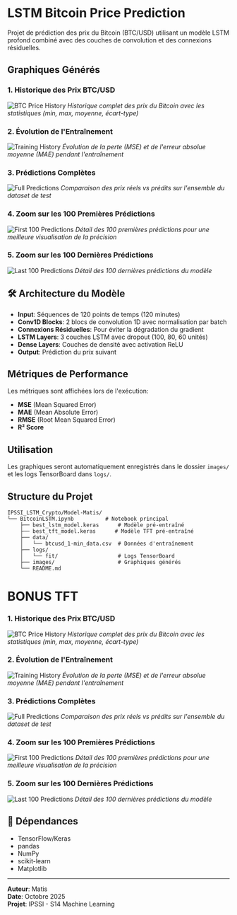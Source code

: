 # LSTM Bitcoin Price Prediction

Projet de prédiction des prix du Bitcoin (BTC/USD) utilisant un modèle LSTM profond combiné avec des couches de convolution et des connexions résiduelles.

## Graphiques Générés

### 1. Historique des Prix BTC/USD
![BTC Price History](images/01_btc_price_history.png)
*Historique complet des prix du Bitcoin avec les statistiques (min, max, moyenne, écart-type)*

### 2. Évolution de l'Entraînement
![Training History](images/02_training_history.png)
*Évolution de la perte (MSE) et de l'erreur absolue moyenne (MAE) pendant l'entraînement*

### 3. Prédictions Complètes
![Full Predictions](images/03_predictions_full.png)
*Comparaison des prix réels vs prédits sur l'ensemble du dataset de test*

### 4. Zoom sur les 100 Premières Prédictions
![First 100 Predictions](images/04_predictions_first_100.png)
*Détail des 100 premières prédictions pour une meilleure visualisation de la précision*

### 5. Zoom sur les 100 Dernières Prédictions
![Last 100 Predictions](images/05_predictions_last_100.png)
*Détail des 100 dernières prédictions du modèle*

## 🛠️ Architecture du Modèle

- **Input**: Séquences de 120 points de temps (120 minutes)
- **Conv1D Blocks**: 2 blocs de convolution 1D avec normalisation par batch
- **Connexions Résiduelles**: Pour éviter la dégradation du gradient
- **LSTM Layers**: 3 couches LSTM avec dropout (100, 80, 60 unités)
- **Dense Layers**: Couches de densité avec activation ReLU
- **Output**: Prédiction du prix suivant

## Métriques de Performance

Les métriques sont affichées lors de l'exécution:
- **MSE** (Mean Squared Error)
- **MAE** (Mean Absolute Error)
- **RMSE** (Root Mean Squared Error)
- **R² Score**

## Utilisation


Les graphiques seront automatiquement enregistrés dans le dossier `images/` et les logs TensorBoard dans `logs/`.

## Structure du Projet

```
IPSSI_LSTM_Crypto/Model-Matis/
└── BitcoinLSTM.ipynb          # Notebook principal
    ├── best_lstm_model.keras      # Modèle pré-entraîné
    ├── best_tft_model.keras      # Modèle TFT pré-entraîné
    ├── data/
    │   └── btcusd_1-min_data.csv  # Données d'entraînement
    ├── logs/
    │   └── fit/                   # Logs TensorBoard
    ├── images/                    # Graphiques générés
    └── README.md
```




# BONUS TFT

### 1. Historique des Prix BTC/USD
![BTC Price History](images/01_btc_price_history_tft.png)
*Historique complet des prix du Bitcoin avec les statistiques (min, max, moyenne, écart-type)*

### 2. Évolution de l'Entraînement
![Training History](images/02_training_history_tft.png)
*Évolution de la perte (MSE) et de l'erreur absolue moyenne (MAE) pendant l'entraînement*

### 3. Prédictions Complètes
![Full Predictions](images/03_predictions_full_tft.png)
*Comparaison des prix réels vs prédits sur l'ensemble du dataset de test*

### 4. Zoom sur les 100 Premières Prédictions
![First 100 Predictions](images/04_predictions_first_100_tft.png)
*Détail des 100 premières prédictions pour une meilleure visualisation de la précision*

### 5. Zoom sur les 100 Dernières Prédictions
![Last 100 Predictions](images/05_predictions_last_100_tft.png)
*Détail des 100 dernières prédictions du modèle*


## 🔧 Dépendances

- TensorFlow/Keras
- pandas
- NumPy
- scikit-learn
- Matplotlib

---

**Auteur**: Matis  
**Date**: Octobre 2025  
**Projet**: IPSSI - S14 Machine Learning
